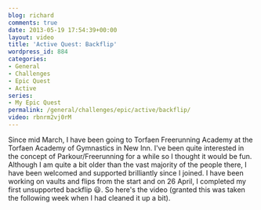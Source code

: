```yaml
---
blog: richard
comments: true
date: 2013-05-19 17:54:39+00:00
layout: video
title: 'Active Quest: Backflip'
wordpress_id: 884
categories:
- General
- Challenges
- Epic Quest
- Active
series:
- My Epic Quest
permalink: /general/challenges/epic/active/backflip/
video: rbnrm2vj0rM
---
```


Since mid March, I have been going to Torfaen Freerunning Academy at the Torfaen Academy of Gymnastics in New Inn. I've
been quite interested in the concept of Parkour/Freerunning for a while so I thought it would be fun. Although I am quite
a bit older than the vast majority of the people there, I have been welcomed and supported brilliantly since I joined. I
have been working on vaults and flips from the start and on 26 April, I completed my first unsupported backflip :smiley:.
So here's the video (granted this was taken the following week when I had cleaned it up a bit).
